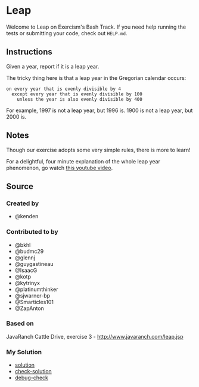 # Leap

Welcome to Leap on Exercism's Bash Track.
If you need help running the tests or submitting your code, check out `HELP.md`.

## Instructions

Given a year, report if it is a leap year.

The tricky thing here is that a leap year in the Gregorian calendar occurs:

```text
on every year that is evenly divisible by 4
  except every year that is evenly divisible by 100
    unless the year is also evenly divisible by 400
```

For example, 1997 is not a leap year, but 1996 is.  1900 is not a leap
year, but 2000 is.

## Notes

Though our exercise adopts some very simple rules, there is more to
learn!

For a delightful, four minute explanation of the whole leap year
phenomenon, go watch [this youtube video][video].

[video]: http://www.youtube.com/watch?v=xX96xng7sAE

## Source

### Created by

- @kenden

### Contributed to by

- @bkhl
- @budmc29
- @glennj
- @guygastineau
- @IsaacG
- @kotp
- @kytrinyx
- @platinumthinker
- @sjwarner-bp
- @Smarticles101
- @ZapAnton

### Based on

JavaRanch Cattle Drive, exercise 3 - http://www.javaranch.com/leap.jsp

### My Solution

- [solution](./leap.sh)
- [check-solution](./run-tests-bats.txt)
- [debug-check](./run-tests-debug.txt)
